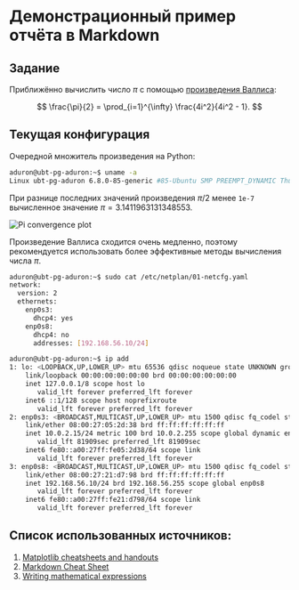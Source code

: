 # Демонстрационный пример отчёта в Markdown

## Задание

Приближённо вычислить число $\pi$ с помощью [произведения Валлиса](https://ru.wikipedia.org/wiki/%D0%A4%D0%BE%D1%80%D0%BC%D1%83%D0%BB%D0%B0_%D0%92%D0%B0%D0%BB%D0%BB%D0%B8%D1%81%D0%B0):

$$ \frac{\pi}{2} = \prod_{i=1}^{\infty} \frac{4i^2}{4i^2 - 1}. $$

## Текущая конфигурация

Очередной множитель произведения на Python:

```sh
aduron@ubt-pg-aduron:~$ uname -a
Linux ubt-pg-aduron 6.8.0-85-generic #85-Ubuntu SMP PREEMPT_DYNAMIC Thu Sep 18 15:26:59 UTC 2025 x86_64 x86_64 x86_64 GNU/Linux
```

При разнице последних значений произведения $\pi / 2$ менее `1e-7` вычисленное значение $\pi = 3.1411963131348553$.

![Pi convergence plot](img/convergence_plot.png)

Произведение Валлиса сходится очень медленно, поэтому рекомендуется использовать более эффективные методы вычисления числа $\pi$.

```sh
aduron@ubt-pg-aduron:~$ sudo cat /etc/netplan/01-netcfg.yaml
network:
  version: 2
  ethernets:
    enp0s3:
      dhcp4: yes
    enp0s8:
      dhcp4: no
      addresses: [192.168.56.10/24]
```


```sh
aduron@ubt-pg-aduron:~$ ip add
1: lo: <LOOPBACK,UP,LOWER_UP> mtu 65536 qdisc noqueue state UNKNOWN group default qlen 1000
    link/loopback 00:00:00:00:00:00 brd 00:00:00:00:00:00
    inet 127.0.0.1/8 scope host lo
       valid_lft forever preferred_lft forever
    inet6 ::1/128 scope host noprefixroute
       valid_lft forever preferred_lft forever
2: enp0s3: <BROADCAST,MULTICAST,UP,LOWER_UP> mtu 1500 qdisc fq_codel state UP group default qlen 1000
    link/ether 08:00:27:05:2d:38 brd ff:ff:ff:ff:ff:ff
    inet 10.0.2.15/24 metric 100 brd 10.0.2.255 scope global dynamic enp0s3
       valid_lft 81909sec preferred_lft 81909sec
    inet6 fe80::a00:27ff:fe05:2d38/64 scope link
       valid_lft forever preferred_lft forever
3: enp0s8: <BROADCAST,MULTICAST,UP,LOWER_UP> mtu 1500 qdisc fq_codel state UP group default qlen 1000
    link/ether 08:00:27:21:d7:98 brd ff:ff:ff:ff:ff:ff
    inet 192.168.56.10/24 brd 192.168.56.255 scope global enp0s8
       valid_lft forever preferred_lft forever
    inet6 fe80::a00:27ff:fe21:d798/64 scope link
       valid_lft forever preferred_lft forever
```




## Список использованных источников:

1. [Matplotlib cheatsheets and handouts](https://matplotlib.org/cheatsheets/)
2. [Markdown Cheat Sheet](https://www.markdownguide.org/cheat-sheet/)
3. [Writing mathematical expressions](https://docs.github.com/en/get-started/writing-on-github/working-with-advanced-formatting/writing-mathematical-expressions)
